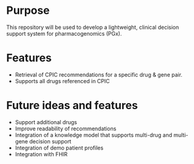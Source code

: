 # Purpose
This repository will be used to develop a lightweight, clinical decision support system for pharmacogenomics (PGx). 

# Features
- Retrieval of CPIC recommendations for a specific drug & gene pair.
- Supports all drugs referenced in CPIC

# Future ideas and features
- Support additional drugs
- Improve readability of recommendations
- Integration of a knowledge model that supports multi-drug and multi-gene decision support
- Integration of demo patient profiles
- Integration with FHIR
